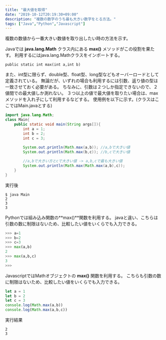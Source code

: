 ```yaml
---
title: "最大値を取得"
date: "2019-10-12T20:19:30+09:00"
description: "複数の数字のうち最も大きい数字をとる方法。"
tags: ["Java","Python","Javascript"]
---
```


複数の数値から一番大きい数値を取り出したい時の方法を示す。

<div class="note_content_by_programming_language" id="note_content_Java">

Javaでは **java.lang.Math** クラス内にある **max()** メソッドがこの役割を果たす。
利用するにはjava.lang.Mathクラスをインポートする。

`public static int max(int a,int b)`

また、int型に限らず、double型、float型、long型などもオーバーロードとして定義されている。
無論だが、いずれの場合も利用するには引数、返り値の型は一致させておく必要がある。
ちなみに、引数は２つしか指定できないので、２値間での最大値しか測れない。
３つ以上の値で最大値を取りたい場合は、maxメソッドを入れ子にして利用するなどする。
使用例を以下に示す。(クラスはここではMain.javaとする)

```java
import java.lang.Math;
class Main{
	public static void main(String args[]){
		int a = 1;
		int b = 2;
		int c = 3;
		
		System.out.println(Math.max(a,b)); //a,bで大きい値
		System.out.println(Math.max(b,c)); //b,cで大きい値

        //a,bで大きい方とcで大きい値 -> a,b,cで最も大きい値
		System.out.println(Math.max(Math.max(a,b),c));
	}
}
```

実行後

```
$ java Main
2
3
3
```

</div>
<div class="note_content_by_programming_language" id="note_content_Python">

Pythonでは組み込み関数の**max()**関数を利用する。
javaと違い、こちらは引数の数に制限はないため、比較したい値をいくらでも入力できる。

```python
>>> a=1
>>> b=2
>>> c=3
>>> max(a,b)
2
>>> max(a,b,c)
3
>>> 
```

</div>
<div class="note_content_by_programming_language" id="note_content_Javascript">

JavascriptではMathオブジェクトの **max()** 関数を利用する。
こちらも引数の数に制限はないため、比較したい値をいくらでも入力できる。

```javascript
let a = 1
let b = 2
let c = 3
console.log(Math.max(a,b))
console.log(Math.max(a,b,c))
```

実行結果

```
2
3
```


</div>

